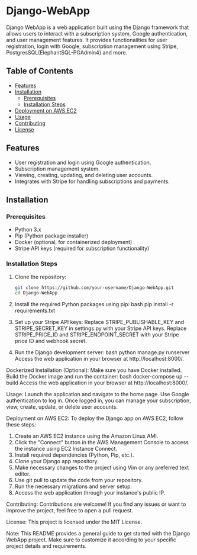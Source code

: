 # Django-WebApp
Django WebApp is a web application built using the Django framework that allows users to interact with a subscription system, Google authentication, and user management features. It provides functionalities for user registration, login with Google, subscription management using Stripe, PostgresSQL(ElephantSQL-PGAdmin4) and more.

## Table of Contents

- [Features](#features)
- [Installation](#installation)
  - [Prerequisites](#prerequisites)
  - [Installation Steps](#installation-steps)
- [Deployment on AWS EC2](#deployment-on-aws-ec2)  
- [Usage](#usage)
- [Contributing](#contributing)
- [License](#license)

## Features

- User registration and login using Google authentication.
- Subscription management system.
- Viewing, creating, updating, and deleting user accounts.
- Integrates with Stripe for handling subscriptions and payments.

## Installation

### Prerequisites

- Python 3.x
- Pip (Python package installer)
- Docker (optional, for containerized deployment)
- Stripe API keys (required for subscription functionality)

### Installation Steps
1. Clone the repository:
   ```bash
   git clone https://github.com/your-username/Django-WebApp.git
   cd Django-WebApp

2. Install the required Python packages using pip:
   bash
   pip install -r requirements.txt

3. Set up your Stripe API keys:
Replace STRIPE_PUBLISHABLE_KEY and STRIPE_SECRET_KEY in settings.py with your Stripe API keys.
Replace STRIPE_PRICE_ID and STRIPE_ENDPOINT_SECRET with your Stripe price ID and webhook secret.

4. Run the Django development server:
   bash
   python manage.py runserver
   Access the web application in your browser at http://localhost:8000/.

  Dockerized Installation (Optional):
  Make sure you have Docker installed.
  Build the Docker image and run the container:
  bash
  docker-compose up --build
  Access the web application in your browser at http://localhost:8000/.

  Usage:
  Launch the application and navigate to the home page.
  Use Google authentication to log in.
  Once logged in, you can manage your subscription, view, create, update, or delete user accounts.

  Deployment on AWS EC2:
  To deploy the Django app on AWS EC2, follow these steps:

  1. Create an AWS EC2 instance using the Amazon Linux AMI.
  2. Click the "Connect" button in the AWS Management Console to access the instance using EC2 Instance Connect.
  3. Install required dependencies (Python, Pip, etc.).
  4. Clone your Django app repository.
  5. Make necessary changes to the project using Vim or any preferred text editor.
  6. Use git pull to update the code from your repository.
  7. Run the necessary migrations and server setup.
  8. Access the web application through your instance's public IP.

Contributing:
Contributions are welcome! If you find any issues or want to improve the project, feel free to open a pull request.

License:
This project is licensed under the MIT License.

Note: This README provides a general guide to get started with the Django WebApp project. Make sure to customize it according to your specific project details and requirements.
